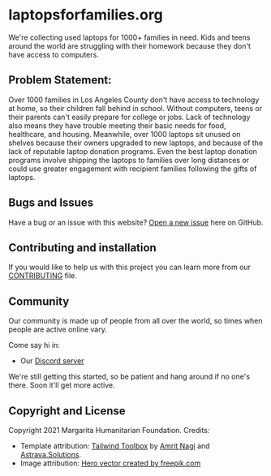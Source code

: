 # <span>laptopsforfamilies.org</span>
We're collecting used laptops for 1000+ families in need. Kids and teens around the world are struggling with their homework because they don't have access to computers.

## Problem Statement:
Over 1000 families in Los Angeles County don't have access to technology at home, so their children fall behind in school. Without computers, teens or their parents can't easily prepare for college or jobs. Lack of technology also means they have trouble meeting their basic needs for food, healthcare, and housing. Meanwhile, over 1000 laptops sit unused on shelves because their owners upgraded to new laptops, and because of the lack of reputable laptop donation programs. Even the best laptop donation programs involve shipping the laptops to families over long distances or could use greater engagement with recipient families following the gifts of laptops.

## Bugs and Issues

Have a bug or an issue with this website? [Open a new issue](https://github.com/margaritahumanitarian/laptopsforfamilies.org/issues) here on GitHub.

## Contributing and installation

If you would like to help us with this project you can learn more from  our [CONTRIBUTING](CONTRIBUTING.md) file.

## Community

Our community is made up of people from all over the world, so times when people are active online vary.

Come say hi in:

- Our [Discord server](https://discord.gg/WsmqrcGqyE)

We're still getting this started, so be patient and hang around if no one's there.
Soon it'll get more active.

## Copyright and License

Copyright 2021 Margarita Humanitarian Foundation. Credits:

* Template attribution: [Tailwind Toolbox](https://www.tailwindtoolbox.com/) by [Amrit Nagi](https://amritnagi.info/) and [Astrava.Solutions](https://astrava.solutions).
* Image attribution: [Hero vector created by freepik.com](https://www.freepik.com/free-vector/isometric-education-illustration_3940819.htm#page=1&query=isometric%20plane&position=1)

